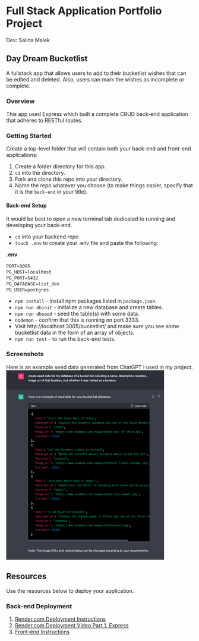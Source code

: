# Full Stack Application Portfolio Project

Dev: Salina Malek

## Day Dream Bucketlist

A fullstack app that allows users to add to their bucketlist wishes that can be edited and deleted. Also, users can mark the wishes as incomplete or complete.

### Overview

This app used Express which built a complete CRUD back-end application that adheres to RESTful routes.

### Getting Started

Create a top-level folder that will contain both your back-end and front-end applications:

1. Create a folder directory for this app.
2. `cd` into the directory.
3. Fork and clone this repo into your directory.
4. Name the repo whatever you choose (to make things easier, specify that it is the `back-end` in your title).

#### Back-end Setup

It would be best to open a new terminal tab dedicated to running and developing your back-end.

- `cd` into your backend repo
- `touch .env` to create your .env file and paste the following:

**.env**

```
PORT=3005
PG_HOST=localhost
PG_PORT=5432
PG_DATABASE=list_dev
PG_USER=postgres
```

- `npm install` - install npm packages listed in `package.json`.
- `npm run dbinit` - initialize a new database and create tables.
- `npm run dbseed` - seed the table(s) with some data.
- `nodemon` - confirm that this is running on port 3333.
- Visit http://localhost:3005/bucketlist/ and make sure you see some bucketlist data in the form of an array of objects.
- `npm run test` - to run the back-end tests.

### Screenshots

Here is an example seed data generated from ChatGPT I used in my project.
![ChatGPT Seed Data](/assets/chatGPT-seed-data.png)

## Resources

Use the resources below to deploy your application.

### Back-end Deployment

1. [Render.com Deployment Instructions](https://github.com/9-1-pursuit/guide-deployment/tree/main/render-express-postgres)
1. [Render.com Deployment Video Part 1, Express](https://drive.google.com/file/d/1JefmByjhsh8zoLwzpwdv-Hn9Wg4ezaOB/view?usp=sharing)
1. [Front-end Instructions](https://github.com/Salinamalek/PERN-Portfolio-Project-Frontend)

